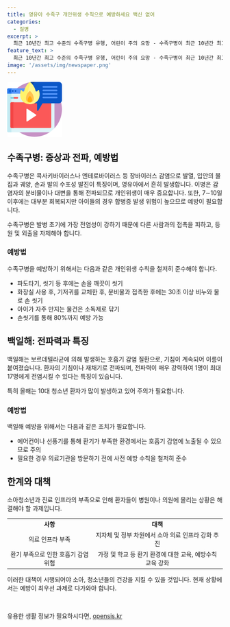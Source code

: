 ```yaml
---
title: 영유아 수족구 개인위생 수칙으로 예방하세요 백신 없어
categories:
  - 질병
excerpt: >
  최근 10년간 최고 수준의 수족구병 유행, 어린이 주의 요망 - 수족구병이 최근 10년간 최고 수준의 환자 발생률을 기록하며 각별한 주의가 요구된다. 영유아 수족구병 환자 수가 과거 최고치를 넘어섰으며, 감염은 직접 접촉이나 분비물을 통해 전파된다. 백신이 없는 이 병은 개인위생의 철저한 유지가 가장 중요하며, 특히 어린 영아의 경우 합병증 위험이 높으므로 주의가 요구된다. 뿐만 아니라 휴가철을 맞아 백일해도 유행 중이며, 환기를 하지 않은 상태로 에어컨이나 선풍기를 사용하면 호흡기 감염에 노출될 수 있다. 소아청소년과 진료 인프라가 부족한 상황에서 건강 상태를 진단하고 예방 수칙을 지켜야 한다.
feature_text: >
  최근 10년간 최고 수준의 수족구병 유행, 어린이 주의 요망 - 수족구병이 최근 10년간 최고 수준의 환자 발생률을 기록하며 각별한 주의가 요구된다. 영유아 수족구병 환자 수가 과거 최고치를 넘어섰으며, 감염은 직접 접촉이나 분비물을 통해 전파된다. 백신이 없는 이 병은 개인위생의 철저한 유지가 가장 중요하며, 특히 어린 영아의 경우 합병증 위험이 높으므로 주의가 요구된다. 뿐만 아니라 휴가철을 맞아 백일해도 유행 중이며, 환기를 하지 않은 상태로 에어컨이나 선풍기를 사용하면 호흡기 감염에 노출될 수 있다. 소아청소년과 진료 인프라가 부족한 상황에서 건강 상태를 진단하고 예방 수칙을 지켜야 한다.
image: '/assets/img/newspaper.png'
---
```


<p><img src="/assets/img/news.png" alt="rentncar 속보" /></p>

<h2 data-ke-size="size26">수족구병: 증상과 전파, 예방법</h2>

<p>수족구병은 콕사키바이러스나 엔테로바이러스 등 장바이러스 감염으로 발열, 입안의 물집과 궤양, 손과 발의 수포성 발진이 특징이며, 영유아에서 흔히 발생합니다. 이병은 감염자의 분비물이나 대변을 통해 전파되므로 개인위생이 매우 중요합니다. 또한, 7∼10일 이후에는 대부분 회복되지만 아이들의 경우 합병증 발생 위험이 높으므로 예방이 필요합니다.</p>

<p data-ke-size="size16">수족구병은 발병 초기에 가장 전염성이 강하기 때문에 다른 사람과의 접촉을 피하고, 등원 및 외출을 자제해야 합니다.</p>

<h3>예방법</h3>

<p>수족구병을 예방하기 위해서는 다음과 같은 개인위생 수칙을 철저히 준수해야 합니다.</p>

<ul>
    <li>파도타기, 씻기 등 후에는 손을 깨끗이 씻기</li>
    <li>화장실 사용 후, 기저귀를 교체한 후, 분비물과 접촉한 후에는 30초 이상 비누와 물로 손 씻기</li>
    <li>아이가 자주 만지는 물건은 소독제로 닦기</li>
    <li>손씻기를 통해 80%까지 예방 가능</li>
</ul>

<h2 data-ke-size="size26">백일해: 전파력과 특징</h2>

<p>백일해는 보르데텔라균에 의해 발생하는 호흡기 감염 질환으로, 기침이 계속되어 이름이 붙여졌습니다. 환자의 기침이나 재채기로 전파되며, 전파력이 매우 강력하여 1명이 최대 17명에게 전염시킬 수 있다는 특징이 있습니다.</p>

<p data-ke-size="size16">특히 올해는 10대 청소년 환자가 많이 발생하고 있어 주의가 필요합니다.</p>

<h3>예방법</h3>

<p>백일해 예방을 위해서는 다음과 같은 조치가 필요합니다.</p>

<ul>
    <li>에어컨이나 선풍기를 통해 환기가 부족한 환경에서는 호흡기 감염에 노출될 수 있으므로 주의</li>
    <li>필요한 경우 의료기관을 방문하기 전에 사전 예방 수칙을 철저히 준수</li>
</ul>

<h2 data-ke-size="size26">한계와 대책</h2>

<p>소아청소년과 진료 인프라의 부족으로 인해 환자들이 병원이나 의원에 몰리는 상황은 해결해야 할 과제입니다.</p>

<table>
    <tr>
        <td style="text-align: center; height: 17px;"><b>사항</b></td>
        <td style="text-align: center; height: 17px;"><b>대책</b></td>
    </tr>
    <tr>
        <td style="text-align: center; height: 17px;">의료 인프라 부족</td>
        <td style="text-align: center; height: 17px;">지자체 및 정부 차원에서 소아 의료 인프라 강화 추진</td>
    </tr>
    <tr>
        <td style="text-align: center; height: 17px;">환기 부족으로 인한 호흡기 감염 위험</td>
        <td style="text-align: center; height: 17px;">가정 및 학교 등 환기 환경에 대한 교육, 예방수칙 교육 강화</td>
    </tr>
</table>

<p>이러한 대책이 시행되어야 소아, 청소년들의 건강을 지킬 수 있을 것입니다. 현재 상황에서는 예방이 최우선 과제로 다가와야 합니다.<p data-ke-size="size16">&nbsp;</p></p>
유용한 생활 정보가 필요하시다면, <a href="https://opensis.kr" rel="dofollow">opensis.kr</a>


